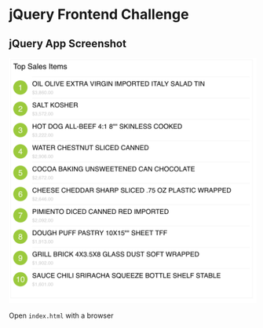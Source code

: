 # jQuery Frontend Challenge

## jQuery App Screenshot
![Screenshot](jQuery_app.png)

Open `index.html` with a browser